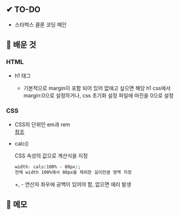 ## ✔ TO-DO

- 스타벅스 클론 코딩 메인

## 💾 배운 것

### HTML

- h1 태그

  - 기본적으로 margin이 포함 되어 있어 없애고 싶으면 해당 h1 css에서 margin:0으로 설정하거나, css 초기화 설정 파일에 마진을 0으로 설정

### CSS

- CSS의 단위인 em과 rem <br />
  [참조](https://webdesign.tutsplus.com/ko/tutorials/comprehensive-guide-when-to-use-em-vs-rem--cms-23984)
- calc()

  CSS 속성의 값으로 계산식을 지정

  ```css
  width: cals(100% - 80px);
  전체 width 100%에서 80px을 제외한 길이만큼 영역 지정
  ```

  +, - 연산자 좌우에 공백이 있어야 함, 없으면 에러 발생

## 📝 메모
